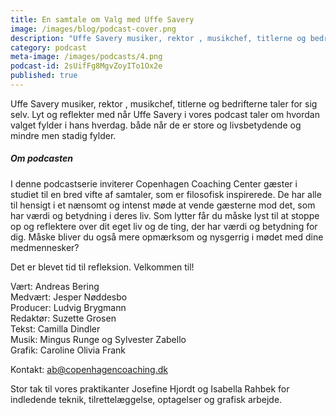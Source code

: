 ```yaml
---
title: En samtale om Valg med Uffe Savery
image: /images/blog/podcast-cover.png
description: "Uffe Savery musiker, rektor , musikchef, titlerne og bedrifterne taler for sig selv. Lyt og reflekter med når Uffe Savery i vores podcast taler om hvordan valget fylder i hans hverdag. både når de er store og livsbetydende og mindre men stadig fylder."
category: podcast
meta-image: /images/podcasts/4.png
podcast-id: 2sUifFg8MgvZoyITo1Ox2e
published: true
---
```

Uffe Savery musiker, rektor , musikchef, titlerne og bedrifterne taler for sig selv. Lyt og reflekter med når Uffe Savery i vores podcast taler om hvordan valget fylder i hans hverdag. både når de er store og livsbetydende og mindre men stadig fylder.

##### Om podcasten

I denne podcastserie inviterer Copenhagen Coaching Center gæster i studiet til en bred vifte af samtaler, som er filosofisk inspirerede. De har alle til hensigt i et nænsomt og intenst møde at vende gæsterne mod det, som har værdi og betydning i deres liv. Som lytter får du måske lyst til at stoppe op og reflektere over dit eget liv og de ting, der har værdi og betydning for dig. Måske bliver du også mere opmærksom og nysgerrig i mødet med dine medmennesker?

Det er blevet tid til refleksion. Velkommen til!

Vært: Andreas Bering<br>Medvært: Jesper Nøddesbo<br>Producer: Ludvig Brygmann<br>Redaktør: Suzette Grosen<br>Tekst: Camilla Dindler<br>Musik: Mingus Runge og Sylvester Zabello<br>Grafik: Caroline Olivia Frank

Kontakt: ab@copenhagencoaching.dk

Stor tak til vores praktikanter Josefine Hjordt og Isabella Rahbek for indledende teknik, tilrettelæggelse, optagelser og grafisk arbejde.